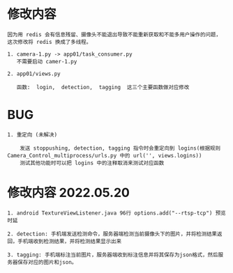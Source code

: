 # 修改内容

    因为用 redis 会有信息残留、摄像头不能退出导致不能重新获取和不能多用户操作的问题，
    这次修改将 redis 换成了多线程。

    1. camera-1.py -> app01/task_consumer.py
       不需要启动 camer-1.py

    2. app01/views.py

       函数:  login,  detection,  tagging  这三个主要函数做对应修改


# BUG

    1. 重定向 (未解决)
    
        发送 stoppushing, detection, tagging 指令时会重定向到 logins(根据规则 Camera_Control_multiprocess/urls.py 中的 url('', views.logins))
        测试其他功能时可以把 logins 中的注释取消来测试对应函数
        

        

# 修改内容 2022.05.20

    1. android TextureViewListener.java 96行 options.add("--rtsp-tcp") 预览时延

    2. detection: 手机端发送检测命令，服务器端检测当前摄像头下的图片，并将检测结果返回，手机端收到检测结果，并将检测结果显示出来

    3. tagging: 手机端标注当前图片，服务器端收到标注信息并将其保存为json格式，然后服务器保存对应的图片和json。
